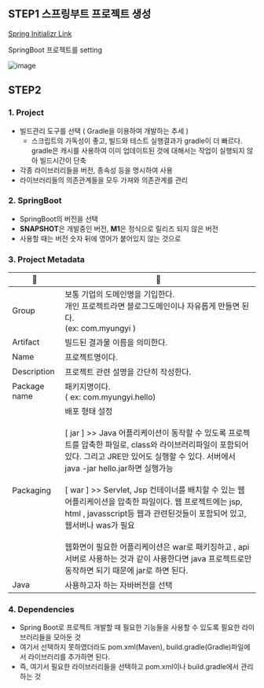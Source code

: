 ## STEP1 스프링부트 프로젝트 생성
[Spring Initializr Link](https://start.spring.io/)

SpringBoot 프로젝트를 setting

![image](https://user-images.githubusercontent.com/52149400/206893251-4e544b86-0e16-4940-85fc-561c3f103f6c.png)


## STEP2 
### 1. Project
- 빌드관리 도구를 선택 ( Gradle을 이용하여 개발하는 추세 )
  - 스크립트의 가독성이 좋고, 빌드와 테스트 실행결과가 gradle이 더 빠르다. gradle은 캐시를 사용하여 이미 업데이트된 것에 대해서는 작업이 실행되지 않아 빌드시간이 단축
- 각종 라이브러리들을 버전, 종속성 등을 명시하여 사용
- 라이브러리들의 의존관계들을 모두 가져와 의존관계를 관리 

### 2. SpringBoot
- SpringBoot의 버전을 선택
- **SNAPSHOT**은 개발중인 버전,  **M1**은 정식으로 릴리즈 되지 않은 버전
- 사용할 때는 버전 숫자 뒤에 영어가 붙어있지 않는 것으로

### 3. Project Metadata

|  🐋| 🐳 |
| -- | -- | 
|Group | 	보통 기업의 도메인명을 기입한다.<br/>개인 프로젝트라면 블로그도메인이나 자유롭게 만들면 된다.<br/>(ex: com.myungyi )|
|Artifact | 	빌드된 결과물 이름을 의미한다. |
|Name |프로젝트명이다. |
|Description | 프로젝트 관련 설명을 간단히 작성한다.|
|Package name | 	패키지명이다. <br/>( ex: com.myungyi.hello)|
|Packaging | 배포 형태 설정<br/><br/>[ jar ] >> Java 어플리케이션이 동작할 수 있도록 프로젝트를 압축한 파일로, class와 라이브러리파일이 포함되어 있다. 그리고 JRE만 있어도 실행할 수 있다. 서버에서 java -jar hello.jar하면 실행가능<br/><br/>[ war ] >> Servlet, Jsp 컨테이너를 배치할 수 있는 웹 어플리케이션을 압축한 파일이다. 웹 프로젝트에는 jsp, html , javasscript등 웹과 관련된것들이 포함되어 있고, 웹서버나 was가 필요<br/><br/>웹화면이 필요한 어플리케이션은 war로 패키징하고 , api서버로 사용하는 것과 같이 사용한다면 java 프로젝트로만 동작하면 되기 때문에 jar로 하면 된다.    |
|Java | 사용하고자 하는 자바버전을 선택|

### 4. Dependencies
- Spring Boot로 프로젝트 개발할 때 필요한 기능들을 사용할 수 있도록 필요한 라이브러리들을 모아둔 것
- 여기서 선택하지 못하였더라도 pom.xml(Maven), build.gradle(Gradle)파일에서 라이브러리를 추가하면 된다.
- 즉, 여기서 필요한 라이브러리들을 선택하고 pom.xml이나 build.gradle에서 관리하는 것
